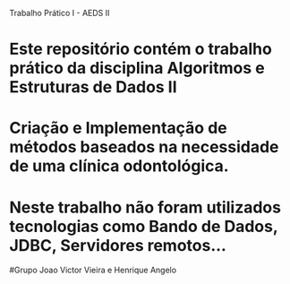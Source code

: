 Trabalho Prático I - AEDS II
# Este repositório contém o trabalho prático da disciplina Algoritmos e Estruturas de Dados II
# Criação e Implementação de métodos baseados na necessidade de uma clínica odontológica.
# Neste trabalho não foram utilizados tecnologias como Bando de Dados, JDBC, Servidores remotos...

#Grupo Joao Victor Vieira e Henrique Angelo
